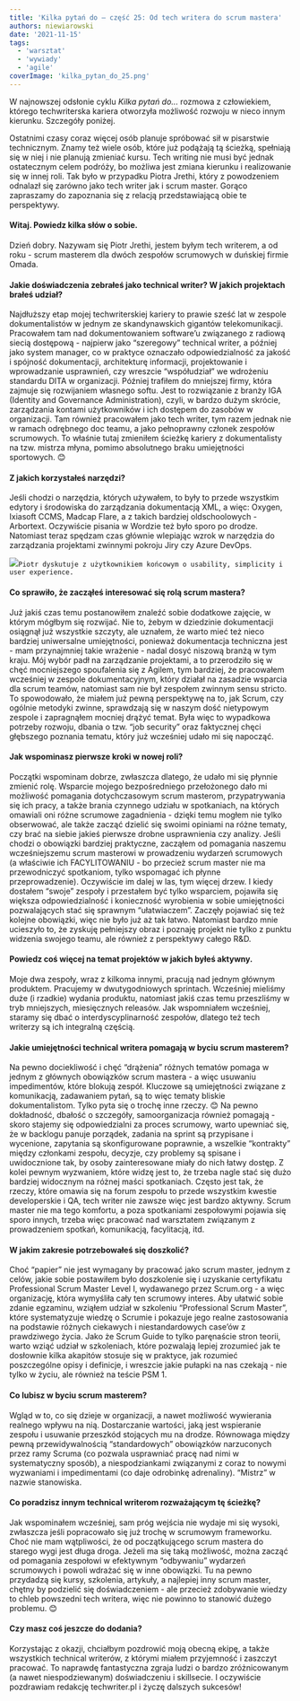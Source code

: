 ```yaml
---
title: 'Kilka pytań do – część 25: Od tech writera do scrum mastera'
authors: niewiarowski
date: '2021-11-15'
tags:
  - 'warsztat'
  - 'wywiady'
  - 'agile'
coverImage: 'kilka_pytan_do_25.png'
---
```


W najnowszej odsłonie cyklu _Kilka pytań do..._ rozmowa z człowiekiem, którego
techwriterska kariera otworzyła możliwość rozwoju w nieco innym kierunku.
Szczegóły poniżej.

<!--truncate-->

Ostatnimi czasy coraz więcej osób planuje spróbować sił w pisarstwie
technicznym. Znamy też wiele osób, które już podążają tą ścieżką, spełniają się
w niej i nie planują zmieniać kursu. Tech writing nie musi być jednak
ostatecznym celem podróży, bo możliwa jest zmiana kierunku i realizowanie się w
innej roli. Tak było w przypadku Piotra Jrethi, który z powodzeniem odnalazł się
zarówno jako tech writer jak i scrum master. Gorąco zapraszamy do zapoznania się
z relacją przedstawiającą obie te perspektywy.

#### Witaj. Powiedz kilka słów o sobie.

Dzień dobry. Nazywam się Piotr Jrethi, jestem byłym tech writerem, a od roku -
scrum masterem dla dwóch zespołów scrumowych w duńskiej firmie Omada.

#### Jakie doświadczenia zebrałeś jako technical writer? W jakich projektach brałeś udział?

Najdłuższy etap mojej techwriterskiej kariery to prawie sześć lat w zespole
dokumentalistów w jednym ze skandynawskich gigantów telekomunikacji. Pracowałem
tam nad dokumentowaniem software’u związanego z radiową siecią dostępową -
najpierw jako “szeregowy” technical writer, a później jako system manager, co w
praktyce oznaczało odpowiedzialność za jakość i spójność dokumentacji,
architekturę informacji, projektowanie i wprowadzanie usprawnień, czy wreszcie
“współudział” we wdrożeniu standardu DITA w organizacji. Później trafiłem do
mniejszej firmy, która zajmuje się rozwijaniem własnego softu. Jest to
rozwiązanie z branży IGA (Identity and Governance Administration), czyli, w
bardzo dużym skrócie, zarządzania kontami użytkowników i ich dostępem do zasobów
w organizacji. Tam również pracowałem jako tech writer, tym razem jednak nie w
ramach odrębnego doc teamu, a jako pełnoprawny członek zespołów scrumowych. To
właśnie tutaj zmieniłem ścieżkę kariery z dokumentalisty na tzw. mistrza młyna,
pomimo absolutnego braku umiejętności sportowych. 😊

#### Z jakich korzystałeś narzędzi?

Jeśli chodzi o narzędzia, których używałem, to były to przede wszystkim edytory
i środowiska do zarządzania dokumentacją XML, a więc: Oxygen, Ixiasoft CCMS,
Madcap Flare, a z takich bardziej oldschoolowych - Arbortext. Oczywiście pisania
w Wordzie też było sporo po drodze. Natomiast teraz spędzam czas głównie
wlepiając wzrok w narzędzia do zarządzania projektami zwinnymi pokroju Jiry czy
Azure DevOps.

![](images/piotr-300x264.jpg)`Piotr dyskutuje z użytkownikiem końcowym o usability, simplicity i user experience.`

#### Co sprawiło, że zacząłeś interesować się rolą scrum mastera?

Już jakiś czas temu postanowiłem znaleźć sobie dodatkowe zajęcie, w którym
mógłbym się rozwijać. Nie to, żebym w dziedzinie dokumentacji osiągnął już
wszystkie szczyty, ale uznałem, że warto mieć też nieco bardziej uniwersalne
umiejętności, ponieważ dokumentacja techniczna jest - mam przynajmniej takie
wrażenie - nadal dosyć niszową branżą w tym kraju. Mój wybór padł na zarządzanie
projektami, a to przerodziło się w chęć mocniejszego spoufalenia się z Agilem,
tym bardziej, że pracowałem wcześniej w zespole dokumentacyjnym, który działał
na zasadzie wsparcia dla scrum teamów, natomiast sam nie był zespołem zwinnym
sensu stricto. To spowodowało, że miałem już pewną perspektywę na to, jak Scrum,
czy ogólnie metodyki zwinne, sprawdzają się w naszym dość nietypowym zespole i
zapragnąłem mocniej drążyć temat. Była więc to wypadkowa potrzeby rozwoju,
dbania o tzw. “job security” oraz faktycznej chęci głębszego poznania tematu,
który już wcześniej udało mi się napocząć.

#### Jak wspominasz pierwsze kroki w nowej roli?

Początki wspominam dobrze, zwłaszcza dlatego, że udało mi się płynnie zmienić
rolę. Wsparcie mojego bezpośredniego przełożonego dało mi możliwość pomagania
dotychczasowym scrum masterom, przypatrywania się ich pracy, a także brania
czynnego udziału w spotkaniach, na których omawiali oni różne scrumowe
zagadnienia - dzięki temu mogłem nie tylko obserwować, ale także zacząć dzielić
się swoimi opiniami na różne tematy, czy brać na siebie jakieś pierwsze drobne
usprawnienia czy analizy. Jeśli chodzi o obowiązki bardziej praktyczne, zacząłem
od pomagania naszemu wcześniejszemu scrum masterowi w prowadzeniu wydarzeń
scrumowych (a właściwie ich FACYLITOWANIU - bo przecież scrum master nie ma
przewodniczyć spotkaniom, tylko wspomagać ich płynne przeprowadzenie).
Oczywiście im dalej w las, tym więcej drzew. I kiedy dostałem “swoje” zespoły i
przestałem być tylko wsparciem, pojawiła się większa odpowiedzialność i
konieczność wyrobienia w sobie umiejętności pozwalających stać się sprawnym
“ułatwiaczem”. Zaczęły pojawiać się też kolejne obowiązki, więc nie było już aż
tak łatwo. Natomiast bardzo mnie ucieszyło to, że zyskuję pełniejszy obraz i
poznaję projekt nie tylko z punktu widzenia swojego teamu, ale również z
perspektywy całego R&D.

#### Powiedz coś więcej na temat projektów w jakich byłeś aktywny.

Moje dwa zespoły, wraz z kilkoma innymi, pracują nad jednym głównym produktem.
Pracujemy w dwutygodniowych sprintach. Wcześniej mieliśmy duże (i rzadkie)
wydania produktu, natomiast jakiś czas temu przeszliśmy w tryb mniejszych,
miesięcznych releasów. Jak wspomniałem wcześniej, staramy się dbać o
interdyscyplinarność zespołów, dlatego też tech writerzy są ich integralną
częścią.

#### Jakie umiejętności technical writera pomagają w byciu scrum masterem?

Na pewno dociekliwość i chęć “drążenia” różnych tematów pomaga w jednym z
głównych obowiązków scrum mastera - a więc usuwaniu impedimentów, które blokują
zespół. Kluczowe są umiejętności związane z komunikacją, zadawaniem pytań, są to
więc tematy bliskie dokumentalistom. Tylko pyta się o trochę inne rzeczy. 😊 Na
pewno dokładność, dbałość o szczegóły, samoorganizacja również pomagają - skoro
stajemy się odpowiedzialni za proces scrumowy, warto upewniać się, że w backlogu
panuje porządek, zadania na sprint są przypisane i wycenione, zapytania są
skonfigurowane poprawnie, a wszelkie “kontrakty” między członkami zespołu,
decyzje, czy problemy są spisane i uwidocznione tak, by osoby zainteresowane
miały do nich łatwy dostęp. Z kolei pewnym wyzwaniem, które widzę jest to, że
trzeba nagle stać się dużo bardziej widocznym na różnej maści spotkaniach.
Często jest tak, że rzeczy, które omawia się na forum zespołu to przede
wszystkim kwestie developerskie i QA, tech writer nie zawsze więc jest bardzo
aktywny. Scrum master nie ma tego komfortu, a poza spotkaniami zespołowymi
pojawia się sporo innych, trzeba więc pracować nad warsztatem związanym z
prowadzeniem spotkań, komunikacją, facylitacją, itd.

#### W jakim zakresie potrzebowałeś się doszkolić?

Choć “papier” nie jest wymagany by pracować jako scrum master, jednym z celów,
jakie sobie postawiłem było doszkolenie się i uzyskanie certyfikatu Professional
Scrum Master Level I, wydawanego przez Scrum.org - a więc organizację, która
wymyśliła cały ten scrumowy interes. Aby ułatwić sobie zdanie egzaminu, wziąłem
udział w szkoleniu “Professional Scrum Master”, które systematyzuje wiedzę o
Scrumie i pokazuje jego realne zastosowania na podstawie różnych ciekawych i
niestandardowych case’ów z prawdziwego życia. Jako że Scrum Guide to tylko
paręnaście stron teorii, warto wziąć udział w szkoleniach, które pozwalają
lepiej zrozumieć jak te dosłownie kilka akapitów stosuje się w praktyce, jak
rozumieć poszczególne opisy i definicje, i wreszcie jakie pułapki na nas
czekają - nie tylko w życiu, ale również na teście PSM 1.

#### Co lubisz w byciu scrum masterem?

Wgląd w to, co się dzieje w organizacji, a nawet możliwość wywierania realnego
wpływu na nią. Dostarczanie wartości, jaką jest wspieranie zespołu i usuwanie
przeszkód stojących mu na drodze. Równowaga między pewną przewidywalnością
“standardowych” obowiązków narzuconych przez ramy Scruma (co pozwala usprawniać
pracę nad nimi w systematyczny sposób), a niespodziankami związanymi z coraz to
nowymi wyzwaniami i impedimentami (co daje odrobinkę adrenaliny). “Mistrz” w
nazwie stanowiska.

#### Co poradzisz innym technical writerom rozważającym tę ścieżkę?

Jak wspominałem wcześniej, sam próg wejścia nie wydaje mi się wysoki, zwłaszcza
jeśli popracowało się już trochę w scrumowym frameworku. Choć nie mam
wątpliwości, że od początkującego scrum mastera do starego wygi jest długa
droga. Jeżeli ma się taką możliwość, można zacząć od pomagania zespołowi w
efektywnym “odbywaniu” wydarzeń scrumowych i powoli wdrażać się w inne
obowiązki. Tu na pewno przydadzą się kursy, szkolenia, artykuły, a najlepiej
inny scrum master, chętny by podzielić się doświadczeniem - ale przecież
zdobywanie wiedzy to chleb powszedni tech writera, więc nie powinno to stanowić
dużego problemu. 😊

#### Czy masz coś jeszcze do dodania?

Korzystając z okazji, chciałbym pozdrowić moją obecną ekipę, a także wszystkich
technical writerów, z którymi miałem przyjemność i zaszczyt pracować. To
naprawdę fantastyczna zgraja ludzi o bardzo zróżnicowanym (a nawet
niespodziewanym) doświadczeniu i skillsecie. I oczywiście pozdrawiam redakcję
techwriter.pl i życzę dalszych sukcesów!
